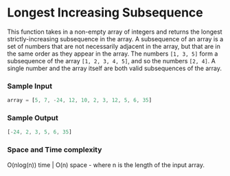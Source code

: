 # Longest Increasing Subsequence

This function takes in a non-empty array of integers and returns the longest strictly-increasing subsequence in the array.
A subsequence of an array is a set of numbers that are not necessarily adjacent in the array, but that are in the same order as they appear in the array.
The numbers `[1, 3, 5]` form a subsequence of the array `[1, 2, 3, 4, 5]`, 
and so the numbers `[2, 4]`. A single number and the array itself are both valid subsequences of the array.

### Sample Input
```javascript
array = [5, 7, -24, 12, 10, 2, 3, 12, 5, 6, 35]
```
### Sample Output
```javascript
[-24, 2, 3, 5, 6, 35]
```
### Space and Time complexity
O(nlog(n)) time | O(n) space - where n is the length of the input array.
